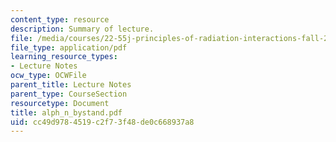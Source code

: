 ```yaml
---
content_type: resource
description: Summary of lecture.
file: /media/courses/22-55j-principles-of-radiation-interactions-fall-2004/cc49d9784519c2f73f48de0c668937a8_alph_n_bystand.pdf
file_type: application/pdf
learning_resource_types:
- Lecture Notes
ocw_type: OCWFile
parent_title: Lecture Notes
parent_type: CourseSection
resourcetype: Document
title: alph_n_bystand.pdf
uid: cc49d978-4519-c2f7-3f48-de0c668937a8
---
```

